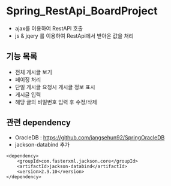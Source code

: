 # Spring_RestApi_BoardProject
- ajax를 이용하여 RestAPI 호출
- js & jqery 를 이용하여 RestApi에서 받아온 값을 처리

## 기능 목록 
* 전체 게시글 보기
* 페이징 처리
* 단일 게시글 요청시 게시글 정보 표시
* 게시글 입력
* 해당 글의 비밀번호 입력 후 수정/삭제

## 관련 dependency 
* OracleDB : https://github.com/jangsehun92/SpringOracleDB
* jackson-databind 추가

<!-- https://mvnrepository.com/artifact/com.fasterxml.jackson.core/jackson-databind -->
    <dependency>
        <groupId>com.fasterxml.jackson.core</groupId>
        <artifactId>jackson-databind</artifactId>
        <version>2.9.10</version>
    </dependency>
